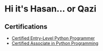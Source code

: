 <h1>Hi it's Hasan... or Qazi</h1>

<h2>Certifications</h2>
<ul>
  <li><a href='https://verify.openedg.org/?id=26FX.hzWH.vLRe'>Certified Entry-Level Python Programmer</a></li>
  <li><a href='https://verify.openedg.org/?id=4BUc.goKY.wEAR'>Certified Associate in Python Programming</a></li>
</ul>

<!--
**hasanqazi87/hasanqazi87** is a ✨ _special_ ✨ repository because its `README.md` (this file) appears on your GitHub profile.

Here are some ideas to get you started:

- 🔭 I’m currently working on ...
- 🌱 I’m currently learning ...
- 👯 I’m looking to collaborate on ...
- 🤔 I’m looking for help with ...
- 💬 Ask me about ...
- 📫 How to reach me: ...
- 😄 Pronouns: ...
- ⚡ Fun fact: ...
-->
